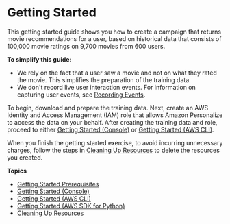 # Getting Started<a name="getting-started"></a>

This getting started guide shows you how to create a campaign that returns movie recommendations for a user, based on historical data that consists of 100,000 movie ratings on 9,700 movies from 600 users\.

**To simplify this guide:**
+ We rely on the fact that a user saw a movie and not on what they rated the movie\. This simplifies the preparation of the training data\.
+ We don't record live user interaction events\. For information on capturing user events, see [Recording Events](recording-events.md)\.

To begin, download and prepare the training data\. Next, create an AWS Identity and Access Management \(IAM\) role that allows Amazon Personalize to access the data on your behalf\. After creating the training data and role, proceed to either [Getting Started \(Console\)](getting-started-console.md) or [Getting Started \(AWS CLI\)](getting-started-cli.md)\.

When you finish the getting started exercise, to avoid incurring unnecessary charges, follow the steps in [Cleaning Up Resources](gs-cleanup.md) to delete the resources you created\. 

**Topics**
+ [Getting Started Prerequisites](gs-prerequisites.md)
+ [Getting Started \(Console\)](getting-started-console.md)
+ [Getting Started \(AWS CLI\)](getting-started-cli.md)
+ [Getting Started \(AWS SDK for Python\)](getting-started-python.md)
+ [Cleaning Up Resources](gs-cleanup.md)